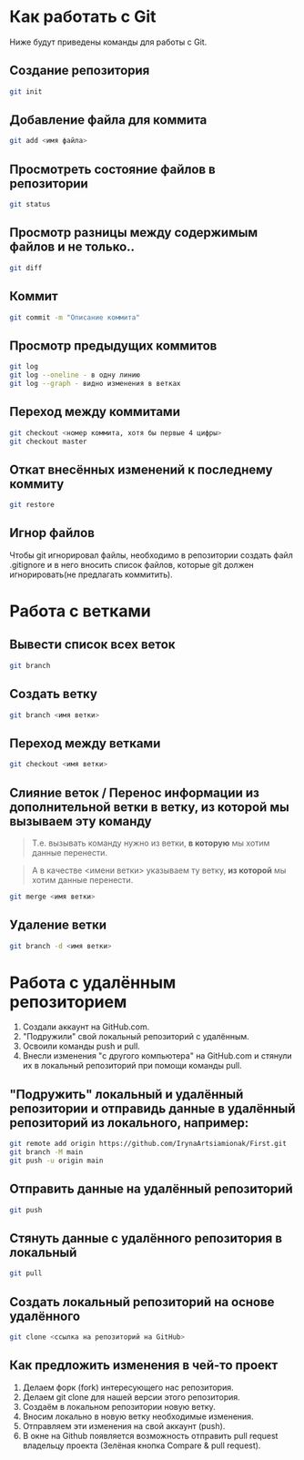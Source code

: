 # Как работать с Git
Ниже будут приведены команды для работы с Git.

## Создание репозитория
```sh
git init
```

## Добавление файла для коммита
```sh
git add <имя файла>
```

## Просмотреть состояние файлов в репозитории
```sh
git status
```

## Просмотр разницы между содержимым файлов и не только..
```sh
git diff
```

## Коммит
```sh
git commit -m "Описание коммита"
```

## Просмотр предыдущих коммитов
```sh
git log
git log --oneline - в одну линию
git log --graph - видно изменения в ветках
```

## Переход между коммитами
```sh
git checkout <номер коммита, хотя бы первые 4 цифры>
git checkout master
```

## Откат внесённых изменений к последнему коммиту
```sh
git restore
```

## Игнор файлов

Чтобы git игнорировал файлы, необходимо в репозитории создать файл .gitignore и в него вносить список файлов, которые git должен игнорировать(не предлагать коммитить).


# Работа с ветками

## Вывести список всех веток
```sh
git branch
```

## Создать ветку
```sh
git branch <имя ветки>
```

## Переход между ветками
```sh
git checkout <имя ветки>
```

## Слияние веток / Перенос информации из дополнительной ветки в ветку, из которой мы вызываем эту команду
> Т.е. вызывать команду нужно из ветки, **в которую** мы хотим данные перенести.

> А в качестве <имени ветки> указываем ту ветку, **из которой** мы хотим данные перенести.
```sh
git merge <имя ветки>
```

## Удаление ветки
```sh
git branch -d <имя ветки>
```

# Работа с удалённым репозиторием

1. Создали аккаунт на GitHub.com.
2. "Подружили" свой локальный репозиторий с удалённым. 
3. Освоили команды push и pull.
4. Внесли изменения "с другого компьютера" на GitHub.com и стянули их в локальный репозиторий при помощи команды pull.

## "Подружить" локальный и удалённый репозитории и отправидь данные в удалённый репозиторий из локального, например:
```sh
git remote add origin https://github.com/IrynaArtsiamionak/First.git
git branch -M main
git push -u origin main
```

## Отправить данные на удалённый репозиторий
```sh
git push
```

## Стянуть данные с удалённого репозитория в локальный
```sh
git pull
```

## Создать локальный репозиторий на основе удалённого
```sh
git clone <ссылка на репозиторий на GitHub>
```

## Как предложить изменения в чей-то проект
1. Делаем форк (fork) интересующего нас репозитория.
2. Делаем git clone для нашей версии этого репозитория.
3. Создаём в локальном репозитории новую ветку.
4. Вносим локально в новую ветку необходимые изменения.
5. Отправляем эти изменения на свой аккаунт (push).
6. В окне на Github появляется возможность отправить pull request владельцу проекта (Зелёная кнопка Compare & pull request). 
